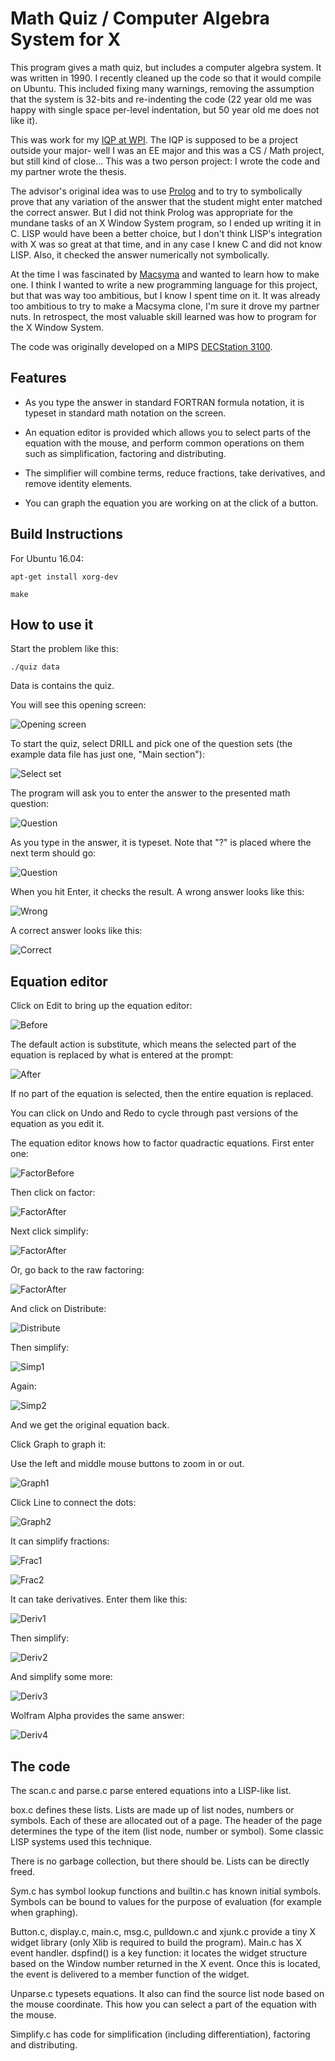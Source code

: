 # Math Quiz / Computer Algebra System for X

This program gives a math quiz, but includes a computer algebra system.  It
was written in 1990.  I recently cleaned up the code so that it would
compile on Ubuntu.  This included fixing many warnings, removing the assumption
that the system is 32-bits and re-indenting the code (22 year old me was
happy with single space per-level indentation, but 50 year old me does not
like it).

This was work for my [IQP at WPI](https://www.wpi.edu/academics/undergraduate/interactive-qualifying-project). 
The IQP is supposed to be a project outside your major- well I was an EE
major and this was a CS / Math project, but still kind of close...  This was
a two person project: I wrote the code and my partner wrote the thesis.

The advisor's original idea was to use
[Prolog](https://en.wikipedia.org/wiki/Prolog) and to try to symbolically
prove that any variation of the answer that the student might enter matched
the correct answer.  But I did not think Prolog was appropriate for the mundane
tasks of an X Window System program, so I ended up writing it in C.  LISP
would have been a better choice, but I don't think LISP's integration with X
was so great at that time, and in any case I knew C and did not know LISP. 
Also, it checked the answer numerically not symbolically.

At the time I was fascinated by
[Macsyma](https://en.wikipedia.org/wiki/Macsyma) and wanted to learn how to
make one.  I think I wanted to write a new programming language for this
project, but that was way too ambitious, but I know I spent time on it.  It
was already too ambitious to try to make a Macsyma clone, I'm sure it drove
my partner nuts.  In retrospect, the most valuable skill learned was how to
program for the X Window System.

The code was originally developed on a MIPS [DECStation 3100](https://en.wikipedia.org/wiki/DECstation).

## Features

* As you type the answer in standard FORTRAN formula notation, it is typeset in standard math notation on the screen.

* An equation editor is provided which allows you to select parts of the equation with the mouse, and perform common operations on them such as simplification, factoring and distributing.

* The simplifier will combine terms, reduce fractions, take derivatives, and remove identity elements.

* You can graph the equation you are working on at the click of a button.

## Build Instructions

For Ubuntu 16.04:

	apt-get install xorg-dev

	make

## How to use it

Start the problem like this:

	./quiz data

Data is contains the quiz.

You will see this opening screen:

![Opening screen](pics/a.png)

To start the quiz, select DRILL and pick one of the question sets (the
example data file has just one, "Main section"):

![Select set](pics/b.png)

The program will ask you to enter the answer to the presented math question:

![Question](pics/c.png)

As you type in the answer, it is typeset.  Note that "?" is placed where the
next term should go:

![Question](pics/d.png)

When you hit Enter, it checks the result.  A wrong answer looks like this:

![Wrong](pics/e.png)

A correct answer looks like this:

![Correct](pics/f.png)

## Equation editor

Click on Edit to bring up the equation editor:

![Before](pics/jj.png)

The default action is substitute, which means the selected part of the
equation is replaced by what is entered at the prompt:

![After](pics/kk.png)

If no part of the equation is selected, then the entire equation is
replaced.

You can click on Undo and Redo to cycle through past versions of the
equation as you edit it.

The equation editor knows how to factor quadractic equations.  First enter
one:

![FactorBefore](pics/g.png)

Then click on factor:

![FactorAfter](pics/h.png)

Next click simplify:

![FactorAfter](pics/i.png)

Or, go back to the raw factoring:

![FactorAfter](pics/z.png)

And click on Distribute:

![Distribute](pics/aa.png)

Then simplify:

![Simp1](pics/bb.png)

Again:

![Simp2](pics/cc.png)

And we get the original equation back.

Click Graph to graph it:

Use the left and middle mouse buttons to zoom in or out.

![Graph1](pics/dd.png)

Click Line to connect the dots:

![Graph2](pics/ee.png)

It can simplify fractions:

![Frac1](pics/ll.png)

![Frac2](pics/mm.png)

It can take derivatives.  Enter them like this:

![Deriv1](pics/nn.png)

Then simplify:

![Deriv2](pics/oo.png)

And simplify some more:

![Deriv3](pics/pp.png)

Wolfram Alpha provides the same answer:

![Deriv4](pics/qq.png)

## The code

The scan.c and parse.c parse entered equations into a LISP-like list.

box.c defines these lists.  Lists are made up of list nodes, numbers or
symbols.  Each of these are allocated out of a page.  The header of the page
determines the type of the item (list node, number or symbol).  Some classic
LISP systems used this technique.

There is no garbage collection, but there should be.  Lists can be directly
freed.

Sym.c has symbol lookup functions and builtin.c has known initial symbols. 
Symbols can be bound to values for the purpose of evaluation (for example
when graphing).

Button.c, display.c, main.c, msg.c, pulldown.c and xjunk.c provide a tiny X
widget library (only Xlib is required to build the program).  Main.c has X
event handler.  dspfind() is a key function: it locates the widget structure
based on the Window number returned in the X event.  Once this is located,
the event is delivered to a member function of the widget.

Unparse.c typesets equations.  It also can find the source list node based
on the mouse coordinate.  This how you can select a part of the equation
with the mouse.

Simplify.c has code for simplification (including differentiation),
factoring and distributing.

